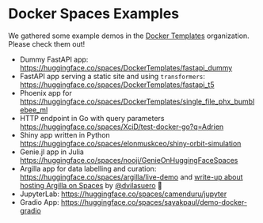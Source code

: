 # Docker Spaces Examples

We gathered some example demos in the [Docker Templates](https://huggingface.co/DockerTemplates) organization. Please check them out!

* Dummy FastAPI app: https://huggingface.co/spaces/DockerTemplates/fastapi_dummy 
* FastAPI app serving a static site and using `transformers`: https://huggingface.co/spaces/DockerTemplates/fastapi_t5
* Phoenix app for https://huggingface.co/spaces/DockerTemplates/single_file_phx_bumblebee_ml
* HTTP endpoint in Go with query parameters https://huggingface.co/spaces/XciD/test-docker-go?q=Adrien
* Shiny app written in Python https://huggingface.co/spaces/elonmuskceo/shiny-orbit-simulation
* Genie.jl app in Julia https://huggingface.co/spaces/nooji/GenieOnHuggingFaceSpaces
* Argilla app for data labelling and curation: https://huggingface.co/spaces/argilla/live-demo and [write-up about hosting Argilla on Spaces](./spaces-sdks-docker-argilla) by [@dvilasuero](https://huggingface.co/dvilasuero) 🎉
* JupyterLab: https://huggingface.co/spaces/camenduru/jupyter
* Gradio App: https://huggingface.co/spaces/sayakpaul/demo-docker-gradio

